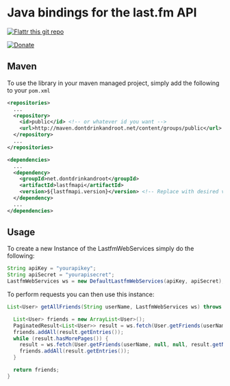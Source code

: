 Java bindings for the last.fm API
=================================

[![Flattr this git repo](http://api.flattr.com/button/flattr-badge-large.png)](https://flattr.com/submit/auto?user_id=shoxrocks&url=http://www.dontdrinkandroot.net/github/lastfmapi.java&title=Java%20bindings%20for%20the%20last.fm%20API&language=&tags=github&category=software)


[![Donate](http://www.paypalobjects.com/en_US/i/btn/btn_donate_SM.gif)](https://www.paypal.com/cgi-bin/webscr?cmd=_donations&business=W9NAXW8YAZ4D6&item_name=lastfmapi.java%20Donation&currency_code=EUR) 

Maven
-----

To use the library in your maven managed project, simply add the following to your ``pom.xml``

```xml
<repositories>
  ...
  <repository>
    <id>public</id> <!-- or whatever id you want -->
    <url>http://maven.dontdrinkandroot.net/content/groups/public</url>
  </repository>
  ...
</repositories>

<dependencies>
  ...
  <dependency>
    <groupId>net.dontdrinkandroot</groupId>
    <artifactId>lastfmapi</artifactId>
    <version>${lastfmapi.version}</version> <!-- Replace with desired version -->
  </dependency>
  ...
</dependencies>
```

Usage
-----

To create a new Instance of the LastfmWebServices simply do the following:

```java
String apiKey = "yourapikey";
String apiSecret = "yourapisecret";
LastfmWebServices ws = new DefaultLastfmWebServices(apiKey, apiSecret);
```
To perform requests you can then use this instance:

```java
List<User> getAllFriends(String userName, LastfmWebServices ws) throws LastfmWebServicesException {

  List<User> friends = new ArrayList<User>();
  PaginatedResult<List<User>> result = ws.fetch(User.getFriends(userName, null, null, 1));
  friends.addAll(result.getEntries());
  while (result.hasMorePages()) {
    result = ws.fetch(User.getFriends(userName, null, null, result.getNextPage()));
    friends.addAll(result.getEntries());
  }

  return friends;
}
```
